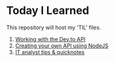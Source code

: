 # Today I Learned

 This repository will host my 'TIL' files.


1. [Working with the Dev.to API](Dev.to_API.md)
1. [Creating your own API using NodeJS](creating_api_with_nodejs.md)
1. [IT analyst tips & quicknotes](IT_Support_quicknotes.md)